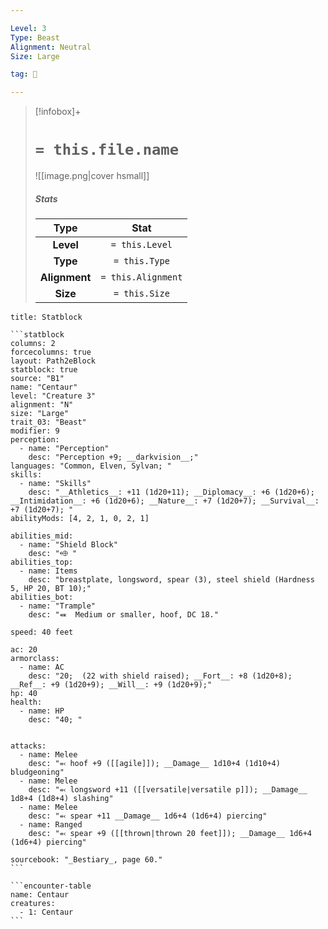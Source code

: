 ```yaml
---

Level: 3
Type: Beast
Alignment: Neutral
Size: Large

tag: 👹

---
```


> [!infobox]+
> #  `= this.file.name`
> ![[image.png|cover hsmall]]
> ##### Stats
> Type | Stat |
> :---:|:---:|
> **Level** | `= this.Level` |
> **Type** | `= this.Type` |
> **Alignment** | `= this.Alignment` |
> **Size** | `= this.Size` |



````ad-info
title: Statblock

```statblock
columns: 2
forcecolumns: true
layout: Path2eBlock
statblock: true
source: "B1"
name: "Centaur"
level: "Creature 3"
alignment: "N"
size: "Large"
trait_03: "Beast"
modifier: 9
perception:
  - name: "Perception"
    desc: "Perception +9; __darkvision__;"
languages: "Common, Elven, Sylvan; "
skills:
  - name: "Skills"
    desc: "__Athletics__: +11 (1d20+11); __Diplomacy__: +6 (1d20+6); __Intimidation__: +6 (1d20+6); __Nature__: +7 (1d20+7); __Survival__: +7 (1d20+7); "
abilityMods: [4, 2, 1, 0, 2, 1]

abilities_mid:
  - name: "Shield Block"
    desc: "⬲ "
abilities_top:
  - name: Items
    desc: "breastplate, longsword, spear (3), steel shield (Hardness 5, HP 20, BT 10);"
abilities_bot:
  - name: "Trample"
    desc: "⬽  Medium or smaller, hoof, DC 18."

speed: 40 feet

ac: 20
armorclass:
  - name: AC
    desc: "20;  (22 with shield raised); __Fort__: +8 (1d20+8); __Ref__: +9 (1d20+9); __Will__: +9 (1d20+9);"
hp: 40
health:
  - name: HP
    desc: "40; "


attacks:
  - name: Melee
    desc: "⬻ hoof +9 ([[agile]]); __Damage__ 1d10+4 (1d10+4) bludgeoning"
  - name: Melee
    desc: "⬻ longsword +11 ([[versatile|versatile p]]); __Damage__ 1d8+4 (1d8+4) slashing"
  - name: Melee
    desc: "⬻ spear +11 __Damage__ 1d6+4 (1d6+4) piercing"
  - name: Ranged
    desc: "⬻ spear +9 ([[thrown|thrown 20 feet]]); __Damage__ 1d6+4 (1d6+4) piercing"

sourcebook: "_Bestiary_, page 60."
```

```encounter-table
name: Centaur
creatures:
  - 1: Centaur
```

````


